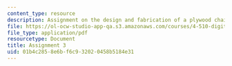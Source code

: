 ```yaml
---
content_type: resource
description: Assignment on the design and fabrication of a plywood chair.
file: https://ol-ocw-studio-app-qa.s3.amazonaws.com/courses/4-510-digital-design-fabrication-fall-2008/01b4c2858e6bf6c932020458b5184e31_assn3.pdf
file_type: application/pdf
resourcetype: Document
title: Assignment 3
uid: 01b4c285-8e6b-f6c9-3202-0458b5184e31
---
```

